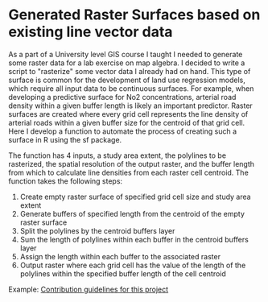 # Generated Raster Surfaces based on existing line vector data

As a part of a University level GIS course I taught I needed to generate some raster data for a lab exercise on map algebra. I decided to write a script to "rasterize" some vector data I already had on hand. This type of surface is common for the development of land use regression models, which require all input data to be continuous surfaces. For example, when developing a predictive surface for No2 concentrations, arterial road density within a given buffer length is likely an important predictor. Raster surfaces are created where every grid cell represents the line density of arterial roads within a given buffer size for the centroid of that grid cell. Here I develop a function to automate the process of creating such a surface in R using the sf package. 

The function has 4 inputs, a study area extent, the polylines to be rasterized, the spatial resolution of the output raster, and the buffer length from which to calculate line densities from each raster cell centroid. The function takes the following steps: 

1) Create empty raster surface of specified grid cell size and study area extent
2) Generate buffers of specified length from the centroid of the empty raster surface
3) Split the polylines by the centroid buffers layer
4) Sum the length of polylines within each buffer in the centroid buffers layer
5) Assign the length within each buffer to the associated raster
6) Output raster where each grid cell has the value of the length of the polylines within the specified buffer length of the cell centroid

Example: 
[Contribution guidelines for this project](output_data/vancouver_bikelane_vector.tiff)
